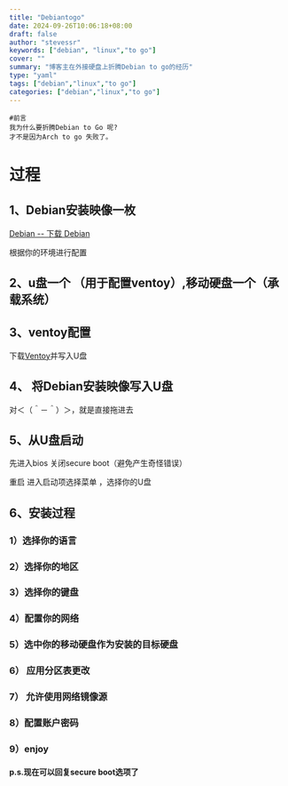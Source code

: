 ```yaml
---
title: "Debiantogo"
date: 2024-09-26T10:06:18+08:00
draft: false
author: "stevessr"
keywords: ["debian", "linux","to go"]
cover: ""
summary: "博客主在外接硬盘上折腾Debian to go的经历"
type: "yaml"
tags: ["debian","linux","to go"]
categories: ["debian","linux","to go"]
---
```


```
#前言
我为什么要折腾Debian to Go 呢?
才不是因为Arch to go 失败了。
```

# 过程

## 1、Debian安装映像一枚

[Debian -- 下载 Debian](https://www.debian.org/download)

根据你的环境进行配置

## 2、u盘一个 （用于配置ventoy）,移动硬盘一个（承载系统）

##  3、ventoy配置

下载[Ventoy](https://www.ventoy.net/cn/index.html)并写入U盘

## 4、 将Debian安装映像写入U盘

对＜（＾－＾）＞，就是直接拖进去

## 5、从U盘启动

先进入bios 关闭secure boot（避免产生奇怪错误）

重启 进入启动项选择菜单 ，选择你的U盘

## 6、安装过程

### 1）选择你的语言

### 2）选择你的地区

### 3）选择你的键盘

### 4）配置你的网络

### 5）选中你的移动硬盘作为安装的目标硬盘

### 6） 应用分区表更改

### 7） 允许使用网络镜像源

### 8）配置账户密码

### 9）enjoy

#### p.s.现在可以回复secure boot选项了
